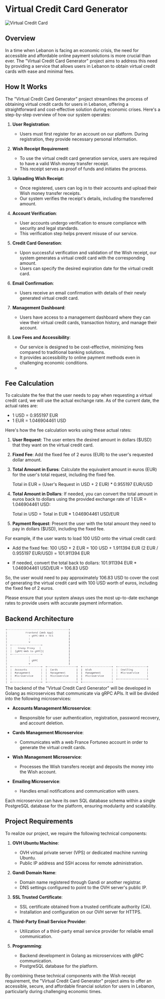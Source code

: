 # Virtual Credit Card Generator
![Virtual Credit Card](https://www.finance-monthly.com/Finance-Monthly/wp-content/uploads/2022/02/What-Is-A-Virtual-Credit-Card-And-How-Do-They-Work.jpg)

## Overview

In a time when Lebanon is facing an economic crisis, the need for accessible and affordable online payment solutions is more crucial than ever. The "Virtual Credit Card Generator" project aims to address this need by providing a service that allows users in Lebanon to obtain virtual credit cards with ease and minimal fees.

## How It Works

The "Virtual Credit Card Generator" project streamlines the process of obtaining virtual credit cards for users in Lebanon, offering a straightforward and cost-effective solution during economic crises. Here's a step-by-step overview of how our system operates:

1. **User Registration**:
   - Users must first register for an account on our platform. During registration, they provide necessary personal information.

2. **Wish Receipt Requirement**:
   - To use the virtual credit card generation service, users are required to have a valid Wish money transfer receipt.
   - This receipt serves as proof of funds and initiates the process.

3. **Uploading Wish Receipt**:
   - Once registered, users can log in to their accounts and upload their Wish money transfer receipts.
   - Our system verifies the receipt's details, including the transferred amount.

4. **Account Verification**:
   - User accounts undergo verification to ensure compliance with security and legal standards.
   - This verification step helps prevent misuse of our service.

5. **Credit Card Generation**:
   - Upon successful verification and validation of the Wish receipt, our system generates a virtual credit card with the corresponding amount.
   - Users can specify the desired expiration date for the virtual credit card.

6. **Email Confirmation**:
   - Users receive an email confirmation with details of their newly generated virtual credit card.

7. **Management Dashboard**:
   - Users have access to a management dashboard where they can view their virtual credit cards, transaction history, and manage their account.

8. **Low Fees and Accessibility**:
   - Our service is designed to be cost-effective, minimizing fees compared to traditional banking solutions.
   - It provides accessibility to online payment methods even in challenging economic conditions.
   - 
## Fee Calculation

To calculate the fee that the user needs to pay when requesting a virtual credit card, we will use the actual exchange rate. As of the current date, the actual rates are:

- 1 USD = 0.955197 EUR
- 1 EUR = 1.046904461 USD

Here's how the fee calculation works using these actual rates:

1. **User Request**: The user enters the desired amount in dollars ($USD) that they want on the virtual credit card.

2. **Fixed Fee**: Add the fixed fee of 2 euros (EUR) to the user's requested dollar amount.

3. **Total Amount in Euros**: Calculate the equivalent amount in euros (EUR) for the user's total request, including the fixed fee.

    Total in EUR = (User's Request in USD + 2 EUR) * 0.955197 EUR/USD

4. **Total Amount in Dollars**: If needed, you can convert the total amount in euros back to dollars using the provided exchange rate of 1 EUR = 1.046904461 USD:

    Total in USD = Total in EUR * 1.046904461 USD/EUR

5. **Payment Request**: Present the user with the total amount they need to pay in dollars ($USD), including the fixed fee.

For example, if the user wants to load 100 USD onto the virtual credit card:

- Add the fixed fee: 100 USD + 2 EUR = 100 USD + 1.911394 EUR (2 EUR / 0.955197 EUR/USD) = 101.911394 EUR

- If needed, convert the total back to dollars: 101.911394 EUR * 1.046904461 USD/EUR = 106.83 USD

So, the user would need to pay approximately 106.83 USD to cover the cost of generating the virtual credit card with 100 USD worth of euros, including the fixed fee of 2 euros.

Please ensure that your system always uses the most up-to-date exchange rates to provide users with accurate payment information.


## Backend Architecture
![Architecture](diagram.png)
The backend of the "Virtual Credit Card Generator" will be developed in Golang as microservices that communicate via gRPC APIs. It will be divided into the following microservices:

- **Accounts Management Microservice**:
  - Responsible for user authentication, registration, password recovery, and account deletion.

- **Cards Management Microservice**:
  - Communicates with a web France Fortuneo account in order to generate the virtual credit cards.

- **Wish Management Microservice**:
  - Processes the Wish transfers receipt and deposits the money into the Wish account.

- **Emailing Microservice**:
  - Handles email notifications and communication with users.

Each microservice can have its own SQL database schema within a single PostgreSQL database for the platform, ensuring modularity and scalability.

## Project Requirements

To realize our project, we require the following technical components:

1. **OVH Ubuntu Machine**:
   - OVH virtual private server (VPS) or dedicated machine running Ubuntu.
   - Public IP address and SSH access for remote administration.

2. **Gandi Domain Name**:
   - Domain name registered through Gandi or another registrar.
   - DNS settings configured to point to the OVH server's public IP.

3. **SSL Trusted Certificate**:
   - SSL certificate obtained from a trusted certificate authority (CA).
   - Installation and configuration on our OVH server for HTTPS.

4. **Third-Party Email Service Provider**:
   - Utilization of a third-party email service provider for reliable email communication.

5. **Programming**:
   - Backend development in Golang as microservices with gRPC communication.
   - PostgreSQL database for the platform.

By combining these technical components with the Wish receipt requirement, the "Virtual Credit Card Generator" project aims to offer an accessible, secure, and affordable financial solution for users in Lebanon, particularly during challenging economic times.





